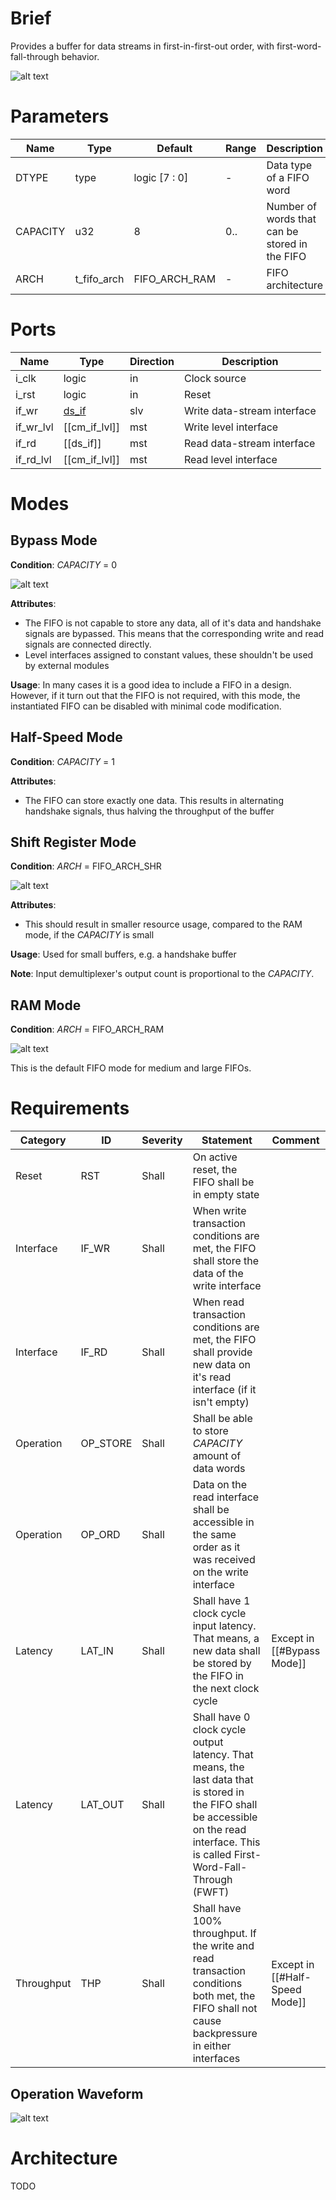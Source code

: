# Brief
Provides a buffer for data streams in first-in-first-out order, with first-word-fall-through behavior.

![alt text](draw/ds_fifo/bd_brief.drawio.svg)
# Parameters
| Name     | Type        | Default       | Range | Description                                    | Comment        |
| -------- | ----------- | ------------- | ----- | ---------------------------------------------- | -------------- |
| DTYPE    | type        | logic [7 : 0] | -     | Data type of a FIFO word                       |                |
| CAPACITY | u32         | 8             | 0..   | Number of words that can be stored in the FIFO |                |
| ARCH     | t_fifo_arch | FIFO_ARCH_RAM | -     | FIFO architecture                              | [[ds_pkg#FIFO Architecture]] |
# Ports
| Name      | Type          | Direction | Description                 |
| --------- | ------------- | --------- | --------------------------- |
| i_clk     | logic         | in        | Clock source                |
| i_rst     | logic         | in        | Reset                       |
| if_wr     | [ds_if](ds_if)     | slv       | Write data-stream interface |
| if_wr_lvl | [[cm_if_lvl]] | mst       | Write level interface       |
| if_rd     | [[ds_if]]     | mst       | Read data-stream interface  |
| if_rd_lvl | [[cm_if_lvl]] | mst       | Read level interface        |
# Modes
## Bypass Mode
**Condition**: *CAPACITY* = 0

![alt text](draw/ds_fifo/bd_bypass.drawio.svg)

**Attributes**:
- The FIFO is not capable to store any data, all of it's data and handshake signals are bypassed. This means that the corresponding write and read signals are connected directly.
- Level interfaces assigned to constant values, these shouldn't be used by external modules

**Usage**: In many cases it is a good idea to include a FIFO in a design. However, if it turn out that the FIFO is not required, with this mode, the instantiated FIFO can be disabled with minimal code modification.
## Half-Speed Mode
**Condition**: *CAPACITY* = 1

**Attributes**:
- The FIFO can store exactly one data. This results in alternating handshake signals, thus halving the throughput of the buffer
## Shift Register Mode
**Condition**: *ARCH* = FIFO_ARCH_SHR

![alt text](draw/ds_fifo/bd_half_speed.drawio.svg)

**Attributes**:
- This should result in smaller resource usage, compared to the RAM mode, if the *CAPACITY* is small

**Usage**: Used for small buffers, e.g. a handshake buffer

**Note**: Input demultiplexer's output count is proportional to the *CAPACITY*.
## RAM Mode
**Condition**: *ARCH* = FIFO_ARCH_RAM

![alt text](draw/ds_fifo/bd_ram.drawio.svg)

This is the default FIFO mode for medium and large FIFOs.
# Requirements
| Category   | ID       | Severity | Statement                                                                                                                                                                              | Comment                        |
| ---------- | -------- | -------- | -------------------------------------------------------------------------------------------------------------------------------------------------------------------------------------- | ------------------------------ |
| Reset      | RST      | Shall    | On active reset, the FIFO shall be in empty state                                                                                                                                      |                                |
| Interface  | IF_WR    | Shall    | When write transaction conditions are met, the FIFO shall store the data of the write interface                                                                                        |                                |
| Interface  | IF_RD    | Shall    | When read transaction conditions are met, the FIFO shall provide new data on it's read interface (if it isn't empty)                                                                   |                                |
| Operation  | OP_STORE | Shall    | Shall be able to store *CAPACITY* amount of data words                                                                                                                                 |                                |
| Operation  | OP_ORD   | Shall    | Data on the read interface shall be accessible in the same order as it was received on the write interface                                                                             |                                |
| Latency    | LAT_IN   | Shall    | Shall have 1 clock cycle input latency. That means, a new data shall be stored by the FIFO in the next clock cycle                                                                     | Except in [[#Bypass Mode]]     |
| Latency    | LAT_OUT  | Shall    | Shall have 0 clock cycle output latency. That means, the last data that is stored in the FIFO shall be accessible on the read interface. This is called First-Word-Fall-Through (FWFT) |                                |
| Throughput | THP      | Shall    | Shall have 100% throughput. If the write and read transaction conditions both met, the FIFO shall not cause backpressure in either interfaces                                          | Except in [[#Half-Speed Mode]] |
## Operation Waveform
![alt text](draw/ds_fifo/wf_op.drawio.svg)
# Architecture                                                                 
TODO